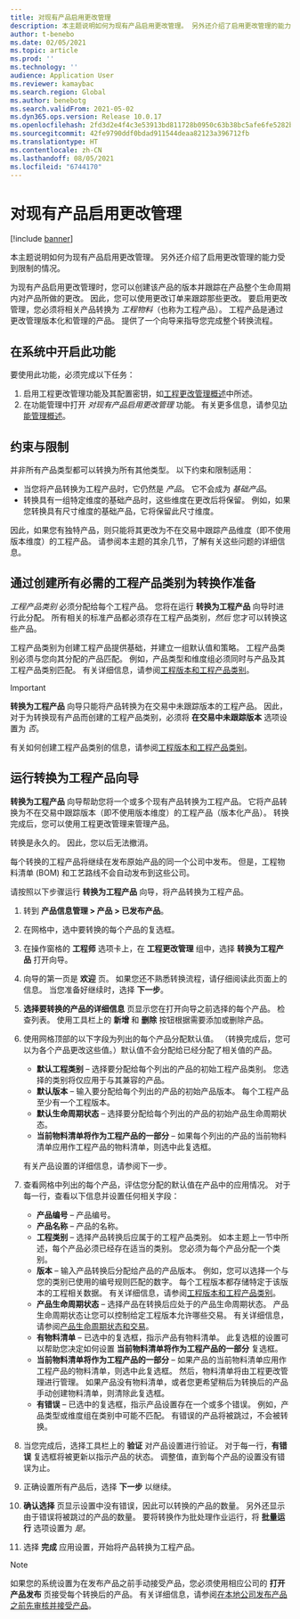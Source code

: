 ```yaml
---
title: 对现有产品启用更改管理
description: 本主题说明如何为现有产品启用更改管理。 另外还介绍了启用更改管理的能力受到限制的情况。
author: t-benebo
ms.date: 02/05/2021
ms.topic: article
ms.prod: ''
ms.technology: ''
audience: Application User
ms.reviewer: kamaybac
ms.search.region: Global
ms.author: benebotg
ms.search.validFrom: 2021-05-02
ms.dyn365.ops.version: Release 10.0.17
ms.openlocfilehash: 2fd3d2e4f4c3e53913bd811728b0950c63b38bc5afe6fe5282b4cfb05f414619
ms.sourcegitcommit: 42fe9790ddf0bdad911544deaa82123a396712fb
ms.translationtype: HT
ms.contentlocale: zh-CN
ms.lasthandoff: 08/05/2021
ms.locfileid: "6744170"
---
```

# <a name="enable-change-management-on-existing-products"></a>对现有产品启用更改管理

[!include [banner](../../includes/banner.md)]

本主题说明如何为现有产品启用更改管理。 另外还介绍了启用更改管理的能力受到限制的情况。

为现有产品启用更改管理时，您可以创建该产品的版本并跟踪在产品整个生命周期内对产品所做的更改。 因此，您可以使用更改订单来跟踪那些更改。 要启用更改管理，您必须将相关产品转换为 *工程物料*（也称为工程产品）。 工程产品是通过更改管理版本化和管理的产品。 提供了一个向导来指导您完成整个转换流程。

## <a name="turn-on-the-feature-in-your-system"></a>在系统中开启此功能

要使用此功能，必须完成以下任务：

1. 启用工程更改管理功能及其配置密钥，如[工程更改管理概述](product-engineering-overview.md)中所述。
1. 在功能管理中打开 *对现有产品启用更改管理* 功能。 有关更多信息，请参见[功能管理概述](../../fin-ops-core/fin-ops/get-started/feature-management/feature-management-overview.md)。

## <a name="restrictions-and-limitations"></a>约束与限制

并非所有产品类型都可以转换为所有其他类型。 以下约束和限制适用：

- 当您将产品转换为工程产品时，它仍然是 *产品*。 它不会成为 *基础产品*。
- 转换具有一组特定维度的基础产品时，这些维度在更改后将保留。 例如，如果您转换具有尺寸维度的基础产品，它将保留此尺寸维度。

因此，如果您有独特产品，则只能将其更改为不在交易中跟踪产品维度（即不使用版本维度）的工程产品。 请参阅本主题的其余几节，了解有关这些问题的详细信息。

## <a name="prepare-for-conversion-by-creating-all-required-engineering-product-categories"></a>通过创建所有必需的工程产品类别为转换作准备

*工程产品类别* 必须分配给每个工程产品。 您将在运行 **转换为工程产品** 向导时进行此分配。 所有相关的标准产品都必须存在工程产品类别，*然后* 您才可以转换这些产品。

工程产品类别为创建工程产品提供基础，并建立一组默认值和策略。 工程产品类别必须与您向其分配的产品匹配。 例如，产品类型和维度组必须同时与产品及其工程产品类别匹配。 有关详细信息，请参阅[工程版本和工程产品类别](engineering-versions-product-category.md)。

> [!IMPORTANT]
> **转换为工程产品** 向导只能将产品转换为在交易中未跟踪版本的工程产品。 因此，对于为转换现有产品而创建的工程产品类别，必须将 **在交易中未跟踪版本** 选项设置为 *否*。

有关如何创建工程产品类别的信息，请参阅[工程版本和工程产品类别](engineering-versions-product-category.md)。

## <a name="run-the-convert-to-engineering-product-wizard"></a>运行转换为工程产品向导

**转换为工程产品** 向导帮助您将一个或多个现有产品转换为工程产品。 它将产品转换为不在交易中跟踪版本（即不使用版本维度）的工程产品（版本化产品）。 转换完成后，您可以使用工程更改管理来管理产品。

转换是永久的。 因此，您以后无法撤消。 

每个转换的工程产品将继续在发布原始产品的同一个公司中发布。 但是，工程物料清单 (BOM) 和工艺路线不会自动发布到这些公司。

请按照以下步骤运行 **转换为工程产品** 向导，将产品转换为工程产品。

1. 转到 **产品信息管理 \> 产品 \> 已发布产品**。
1. 在网格中，选中要转换的每个产品的复选框。
1. 在操作窗格的 **工程师** 选项卡上，在 **工程更改管理** 组中，选择 **转换为工程产品** 打开向导。
1. 向导的第一页是 **欢迎** 页。 如果您还不熟悉转换流程，请仔细阅读此页面上的信息。 当您准备好继续时，选择 **下一步**。
1. **选择要转换的产品的详细信息** 页显示您在打开向导之前选择的每个产品。 检查列表。 使用工具栏上的 **新增** 和 **删除** 按钮根据需要添加或删除产品。
1. 使用网格顶部的以下字段为列出的每个产品分配默认值。 （转换完成后，您可以为各个产品更改这些值。）默认值不会分配给已经分配了相关值的产品。

    - **默认工程类别** – 选择要分配给每个列出的产品的初始工程产品类别。 您选择的类别将仅应用于与其兼容的产品。
    - **默认版本** – 输入要分配给每个列出的产品的初始产品版本。 每个工程产品至少有一个工程版本。
    - **默认生命周期状态** – 选择要分配给每个列出的产品的初始产品生命周期状态。
    - **当前物料清单将作为工程产品的一部分** – 如果每个列出的产品的当前物料清单应用作工程产品的物料清单，则选中此复选框。

    有关产品设置的详细信息，请参阅下一步。

1. 查看网格中列出的每个产品，评估您分配的默认值在产品中的应用情况。 对于每一行，查看以下信息并设置任何相关字段：

    - **产品编号** – 产品编号。
    - **产品名称** – 产品的名称。
    - **工程类别** – 选择产品转换后应属于的工程产品类别。 如本主题上一节中所述，每个产品必须已经存在适当的类别。 您必须为每个产品分配一个类别。
    - **版本** – 输入产品转换后分配给产品的产品版本。 例如，您可以选择一个与您的类别已使用的编号规则匹配的数字。 每个工程版本都存储特定于该版本的工程相关数据。 有关详细信息，请参阅[工程版本和工程产品类别](engineering-versions-product-category.md)。
    - **产品生命周期状态** – 选择产品在转换后应处于的产品生命周期状态。 产品生命周期状态让您可以控制给定工程版本允许哪些交易。 有关详细信息，请参阅[产品生命周期状态和交易](product-lifecycle-state-transactions.md)。
    - **有物料清单** – 已选中的复选框，指示产品有物料清单。 此复选框的设置可以帮助您决定如何设置 **当前物料清单将作为工程产品的一部分** 复选框。
    - **当前物料清单将作为工程产品的一部分** – 如果产品的当前物料清单应用作工程产品的物料清单，则选中此复选框。 然后，物料清单将由工程更改管理进行管理。 如果产品没有物料清单，或者您更希望稍后为转换后的产品手动创建物料清单，则清除此复选框。
    - **有错误** – 已选中的复选框，指示产品设置存在一个或多个错误。 例如，产品类型或维度组在类别中可能不匹配。 有错误的产品将被跳过，不会被转换。

1. 当您完成后，选择工具栏上的 **验证** 对产品设置进行验证。 对于每一行，**有错误** 复选框将被更新以指示产品的状态。 调整值，直到每个产品的设置没有错误为止。
1. 正确设置所有产品后，选择 **下一步** 以继续。
1. **确认选择** 页显示设置中没有错误，因此可以转换的产品的数量。 另外还显示由于错误将被跳过的产品的数量。 要将转换作为批处理作业运行，将 **批量运行** 选项设置为 *是*。
1. 选择 **完成** 应用设置，开始将产品转换为工程产品。

> [!NOTE]
> 如果您的系统设置为在发布产品之前手动接受产品，您必须使用相应公司的 **打开产品发布** 页接受每个转换后的产品。 有关详细信息，请参阅[在本地公司发布产品之前先审核并接受产品](engineering-scenarios.md#accept)。
